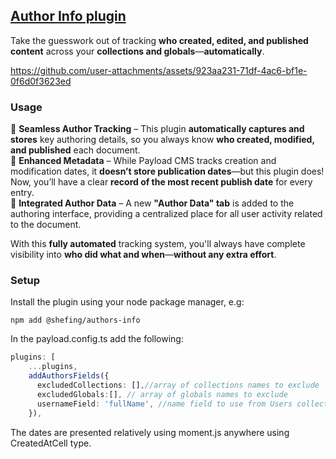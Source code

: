 ## [Author Info plugin](./src/index.ts)

Take the guesswork out of tracking **who created, edited, and published content** across your **collections and globals**—**automatically**.  

https://github.com/user-attachments/assets/923aa231-71df-4ac6-bf1e-0f6d0f3623ed

### Usage
🔹 **Seamless Author Tracking** – This plugin **automatically captures and stores** key authoring details, so you always know **who created, modified, and published** each document.  
🔹 **Enhanced Metadata** – While Payload CMS tracks creation and modification dates, it **doesn’t store publication dates**—but this plugin does! Now, you’ll have a clear **record of the most recent publish date** for every entry.  
🔹 **Integrated Author Data** – A new **"Author Data" tab** is added to the authoring interface, providing a centralized place for all user activity related to the document.  

With this **fully automated** tracking system, you'll always have complete visibility into **who did what and when**—**without any extra effort**.  

### Setup

Install the plugin using your node package manager, e.g:

`npm add @shefing/authors-info`

In the payload.config.ts add the following:

```typescript
plugins: [
    ...plugins,
    addAuthorsFields({
      excludedCollections: [],//array of collections names to exclude
      excludedGlobals:[], // array of globals names to exclude
      usernameField: 'fullName', //name field to use from Users collection, 'user' by default
    }),
```

The dates are presented relatively using moment.js anywhere using CreatedAtCell type.
